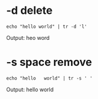 # -d delete
```
echo "hello world" | tr -d 'l'
```
Output: heo word


# -s space remove
```
echo "hello   world" | tr -s ' '
```
Output: hello world
